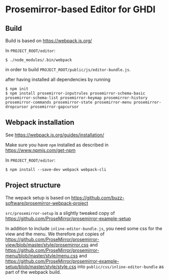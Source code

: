 Prosemirror-based Editor for GHDI
=================================

Build
-----
Build is based on https://webpack.js.org/

In `PROJECT_ROOT/editor`:

    $ ./node_modules/.bin/webpack

in order to build `PROJECT_ROOT/public/js/editor-bundle.js`.

after having installed all dependencies by running

    $ npm init
    $ npm install prosemirror-inputrules prosemirror-schema-basic prosemirror-schema-list prosemirror-keymap prosemirror-history prosemirror-commands prosemirror-state prosemirror-menu prosemirror-dropcursor prosemirror-gapcursor

Webpack installation
--------------------
See https://webpack.js.org/guides/installation/

Make sure you have `npm` installed as described in https://www.npmjs.com/get-npm

In `PROJECT_ROOT/editor`:

    $ npm install --save-dev webpack webpack-cli


Project structure
-----------------
The wepack setup is based on https://github.com/buzz-software/prosemirror-webpack-project

`src/prosemirror-setup` is a slightly tweaked copy of https://github.com/ProseMirror/prosemirror-example-setup

In addition to include `inline-editor-bundle.js`, you need some css for the view and the menu. We therefore put copies of
https://github.com/ProseMirror/prosemirror-view/blob/master/style/prosemirror.css
and https://github.com/ProseMirror/prosemirror-menu/blob/master/style/menu.css and https://github.com/ProseMirror/prosemirror-example-setup/blob/master/style/style.css
into `public/css/inline-editor-bundle` as part of the webpack build.
